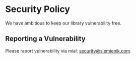 # Security Policy

We have ambitious to keep our library vulnerability free.

## Reporting a Vulnerability

Please raport vulnerability via mial: [security@siemienik.com](mailto://security@siemienik.com).
